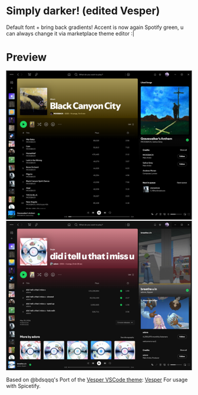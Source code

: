 # Simply darker! (edited Vesper)
Default font + bring back gradients! Accent is now again Spotify green, u can always change it via marketplace theme editor :|

# Preview
![Black](./preview_black.png)
![Dark](./preview_dark.png)


Based on @bdsqqq's Port of the [Vesper VSCode theme](https://github.com/raunofreiberg/vesper/tree/main): [Vesper](https://github.com/bdsqqq/spicetify-vesper-theme)
For usage with Spicetify.
